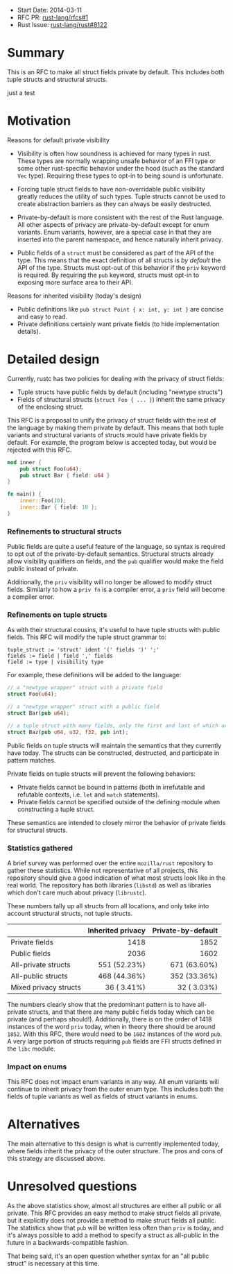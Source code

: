 - Start Date: 2014-03-11
- RFC PR: [rust-lang/rfcs#1](https://github.com/rust-lang/rfcs/pull/1)
- Rust Issue: [rust-lang/rust#8122](https://github.com/rust-lang/rust/issues/8122)

# Summary

This is an RFC to make all struct fields private by default. This includes both
tuple structs and structural structs.

just a test
# Motivation

Reasons for default private visibility

* Visibility is often how soundness is achieved for many types in rust. These
  types are normally wrapping unsafe behavior of an FFI type or some other
  rust-specific behavior under the hood (such as the standard `Vec` type).
  Requiring these types to opt-in to being sound is unfortunate.

* Forcing tuple struct fields to have non-overridable public visibility greatly
  reduces the utility of such types. Tuple structs cannot be used to create
  abstraction barriers as they can always be easily destructed.

* Private-by-default is more consistent with the rest of the Rust language. All
  other aspects of privacy are private-by-default except for enum variants. Enum
  variants, however, are a special case in that they are inserted into the
  parent namespace, and hence naturally inherit privacy.

* Public fields of a `struct` must be considered as part of the API of the type.
  This means that the exact definition of all structs is *by default* the API of
  the type. Structs must opt-out of this behavior if the `priv` keyword is
  required. By requiring the `pub` keyword, structs must opt-in to exposing more
  surface area to their API.

Reasons for inherited visibility (today's design)

* Public definitions like `pub struct Point { x: int, y: int }` are concise and
  easy to read.
* Private definitions certainly want private fields (to hide implementation
  details).

# Detailed design

Currently, rustc has two policies for dealing with the privacy of struct fields:

* Tuple structs have public fields by default (including "newtype structs")
* Fields of structural structs (`struct Foo { ... }`) inherit the same privacy
  of the enclosing struct.

This RFC is a proposal to unify the privacy of struct fields with the rest of
the language by making them private by default. This means that both tuple
variants and structural variants of structs would have private fields by
default. For example, the program below is accepted today, but would be rejected
with this RFC.

```rust
mod inner {
    pub struct Foo(u64);
    pub struct Bar { field: u64 }
}

fn main() {
    inner::Foo(10);
    inner::Bar { field: 10 };
}
```

### Refinements to structural structs

Public fields are quite a useful feature of the language, so syntax is required
to opt out of the private-by-default semantics. Structural structs already allow
visibility qualifiers on fields, and the `pub` qualifier would make the field
public instead of private.

Additionally, the `priv` visibility will no longer be allowed to modify struct
fields. Similarly to how a `priv fn` is a compiler error, a `priv` field will
become a compiler error.

### Refinements on tuple structs

As with their structural cousins, it's useful to have tuple structs with public
fields. This RFC will modify the tuple struct grammar to:

```ebnf
tuple_struct := 'struct' ident '(' fields ')' ';'
fields := field | field ',' fields
field := type | visibility type
```

For example, these definitions will be added to the language:

```rust
// a "newtype wrapper" struct with a private field
struct Foo(u64);

// a "newtype wrapper" struct with a public field
struct Bar(pub u64);

// a tuple struct with many fields, only the first and last of which are public
struct Baz(pub u64, u32, f32, pub int);
```

Public fields on tuple structs will maintain the semantics that they currently
have today. The structs can be constructed, destructed, and participate in
pattern matches.

Private fields on tuple structs will prevent the following behaviors:

* Private fields cannot be bound in patterns (both in irrefutable and refutable
  contexts, i.e. `let` and `match` statements).
* Private fields cannot be specified outside of the defining module when
  constructing a tuple struct.

These semantics are intended to closely mirror the behavior of private fields
for structural structs.

### Statistics gathered

A brief survey was performed over the entire `mozilla/rust` repository to gather
these statistics. While not representative of all projects, this repository
should give a good indication of what most structs look like in the real world.
The repository has both libraries (`libstd`) as well as libraries which don't
care much about privacy (`librustc`).

These numbers tally up all structs from all locations, and only take into
account structural structs, not tuple structs.

|                       | Inherited privacy | Private-by-default |
|-----------------------|------------------:|-------------------:|
| Private fields        |              1418 |               1852 |
| Public fields         |              2036 |               1602 |
| All-private structs   |      551 (52.23%) |       671 (63.60%) |
| All-public structs    |      468 (44.36%) |       352 (33.36%) |
| Mixed privacy structs |       36 ( 3.41%) |        32 ( 3.03%) |

The numbers clearly show that the predominant pattern is to have all-private
structs, and that there are many public fields today which can be private (and
perhaps should!). Additionally, there is on the order of 1418 instances of the
word `priv` today, when in theory there should be around `1852`. With this RFC,
there would need to be `1602` instances of the word `pub`. A very large portion
of structs requiring `pub` fields are FFI structs defined in the `libc`
module.

### Impact on enums

This RFC does not impact enum variants in any way. All enum variants will
continue to inherit privacy from the outer enum type. This includes both the
fields of tuple variants as well as fields of struct variants in enums.

# Alternatives

The main alternative to this design is what is currently implemented today,
where fields inherit the privacy of the outer structure. The pros and cons of
this strategy are discussed above.

# Unresolved questions

As the above statistics show, almost all structures are either all public or all
private. This RFC provides an easy method to make struct fields all private, but
it explicitly does not provide a method to make struct fields all public. The
statistics show that `pub` will be written less often than `priv` is today, and
it's always possible to add a method to specify a struct as all-public in the
future in a backwards-compatible fashion.

That being said, it's an open question whether syntax for an "all public struct"
is necessary at this time.
